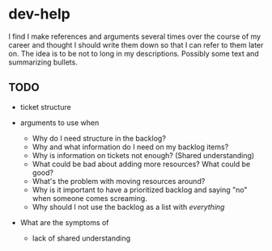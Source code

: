 # dev-help
I find I make references and arguments several times over the course of my career and thought I should write them down so that I can refer to them later on. The idea is to be not to long in my descriptions. Possibly some text and summarizing bullets.

## TODO

* ticket structure
* arguments to use when
  * Why do I need structure in the backlog?
  * Why and what information do I need on my backlog items?
  * Why is information on tickets not enough? (Shared understanding)
  * What could be bad about adding more resources? What could be good?
  * What's the problem with moving resources around?
  * Why is it important to have a prioritized backlog and saying "no" when someone comes screaming.
  * Why should I not use the backlog as a list with _everything_

* What are the symptoms of
  * lack of shared understanding
